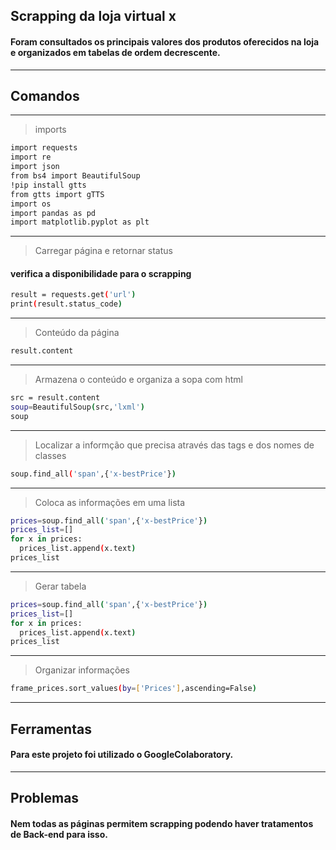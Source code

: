## Scrapping da loja virtual x
#### Foram consultados os principais valores dos produtos oferecidos na loja e organizados em tabelas de ordem decrescente.
---
## Comandos
---
> imports
```bash
import requests
import re
import json
from bs4 import BeautifulSoup
!pip install gtts
from gtts import gTTS
import os
import pandas as pd
import matplotlib.pyplot as plt
```
---
> Carregar página e retornar status
#### verifica a disponibilidade para o scrapping
```bash
result = requests.get('url')
print(result.status_code)
```
---
> Conteúdo da página
```bash
result.content
```
---
> Armazena o conteúdo e organiza a sopa com html
```bash
src = result.content
soup=BeautifulSoup(src,'lxml')
soup
```
---
> Localizar a informção que precisa através das tags e dos nomes de classes
```bash
soup.find_all('span',{'x-bestPrice'})
```
---
> Coloca as informações em uma lista
```bash
prices=soup.find_all('span',{'x-bestPrice'})
prices_list=[]
for x in prices:
  prices_list.append(x.text)
prices_list
```
---
> Gerar tabela
```bash
prices=soup.find_all('span',{'x-bestPrice'})
prices_list=[]
for x in prices:
  prices_list.append(x.text)
prices_list
```
---
> Organizar informações
```bash
frame_prices.sort_values(by=['Prices'],ascending=False)
```
---
## Ferramentas
#### Para este projeto foi utilizado o GoogleColaboratory.
---
## Problemas
#### Nem todas as páginas permitem scrapping podendo haver tratamentos de Back-end para isso.